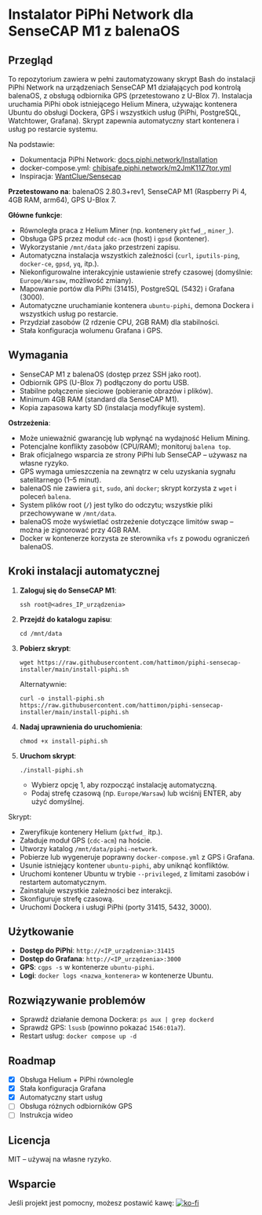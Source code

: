 # Instalator PiPhi Network dla SenseCAP M1 z balenaOS

## Przegląd
To repozytorium zawiera w pełni zautomatyzowany skrypt Bash do instalacji PiPhi Network na urządzeniach SenseCAP M1 działających pod kontrolą balenaOS, z obsługą odbiornika GPS (przetestowano z U-Blox 7). Instalacja uruchamia PiPhi obok istniejącego Helium Minera, używając kontenera Ubuntu do obsługi Dockera, GPS i wszystkich usług (PiPhi, PostgreSQL, Watchtower, Grafana). Skrypt zapewnia automatyczny start kontenera i usług po restarcie systemu.

Na podstawie:
- Dokumentacja PiPhi Network: [docs.piphi.network/Installation](https://docs.piphi.network/Installation)
- docker-compose.yml: [chibisafe.piphi.network/m2JmK11Z7tor.yml](https://chibisafe.piphi.network/m2JmK11Z7tor.yml)
- Inspiracja: [WantClue/Sensecap](https://github.com/WantClue/Sensecap)

**Przetestowano na**: balenaOS 2.80.3+rev1, SenseCAP M1 (Raspberry Pi 4, 4GB RAM, arm64), GPS U-Blox 7.

**Główne funkcje**:
- Równoległa praca z Helium Miner (np. kontenery `pktfwd_`, `miner_`).
- Obsługa GPS przez moduł `cdc-acm` (host) i `gpsd` (kontener).
- Wykorzystanie `/mnt/data` jako przestrzeni zapisu.
- Automatyczna instalacja wszystkich zależności (`curl`, `iputils-ping`, `docker-ce`, `gpsd`, `yq`, itp.).
- Niekonfigurowalne interakcyjnie ustawienie strefy czasowej (domyślnie: `Europe/Warsaw`, możliwość zmiany).
- Mapowanie portów dla PiPhi (31415), PostgreSQL (5432) i Grafana (3000).
- Automatyczne uruchamianie kontenera `ubuntu-piphi`, demona Dockera i wszystkich usług po restarcie.
- Przydział zasobów (2 rdzenie CPU, 2GB RAM) dla stabilności.
- Stała konfiguracja wolumenu Grafana i GPS.

## Wymagania
- SenseCAP M1 z balenaOS (dostęp przez SSH jako root).
- Odbiornik GPS (U-Blox 7) podłączony do portu USB.
- Stabilne połączenie sieciowe (pobieranie obrazów i plików).
- Minimum 4GB RAM (standard dla SenseCAP M1).
- Kopia zapasowa karty SD (instalacja modyfikuje system).

**Ostrzeżenia**:
- Może unieważnić gwarancję lub wpłynąć na wydajność Helium Mining.
- Potencjalne konflikty zasobów (CPU/RAM); monitoruj `balena top`.
- Brak oficjalnego wsparcia ze strony PiPhi lub SenseCAP – używasz na własne ryzyko.
- GPS wymaga umieszczenia na zewnątrz w celu uzyskania sygnału satelitarnego (1–5 minut).
- balenaOS nie zawiera `git`, `sudo`, ani `docker`; skrypt korzysta z `wget` i poleceń `balena`.
- System plików root (`/`) jest tylko do odczytu; wszystkie pliki przechowywane w `/mnt/data`.
- balenaOS może wyświetlać ostrzeżenie dotyczące limitów swap – można je zignorować przy 4GB RAM.
- Docker w kontenerze korzysta ze sterownika `vfs` z powodu ograniczeń balenaOS.

## Kroki instalacji automatycznej
1. **Zaloguj się do SenseCAP M1**:
   ```
   ssh root@<adres_IP_urządzenia>
   ```

2. **Przejdź do katalogu zapisu**:
   ```
   cd /mnt/data
   ```

3. **Pobierz skrypt**:
   ```
   wget https://raw.githubusercontent.com/hattimon/piphi-sensecap-installer/main/install-piphi.sh
   ```
   Alternatywnie:
   ```
   curl -o install-piphi.sh https://raw.githubusercontent.com/hattimon/piphi-sensecap-installer/main/install-piphi.sh
   ```

4. **Nadaj uprawnienia do uruchomienia**:
   ```
   chmod +x install-piphi.sh
   ```

5. **Uruchom skrypt**:
   ```
   ./install-piphi.sh
   ```
   - Wybierz opcję 1, aby rozpocząć instalację automatyczną.
   - Podaj strefę czasową (np. `Europe/Warsaw`) lub wciśnij ENTER, aby użyć domyślnej.

Skrypt:
- Zweryfikuje kontenery Helium (`pktfwd_` itp.).
- Załaduje moduł GPS (`cdc-acm`) na hoście.
- Utworzy katalog `/mnt/data/piphi-network`.
- Pobierze lub wygeneruje poprawny `docker-compose.yml` z GPS i Grafana.
- Usunie istniejący kontener `ubuntu-piphi`, aby uniknąć konfliktów.
- Uruchomi kontener Ubuntu w trybie `--privileged`, z limitami zasobów i restartem automatycznym.
- Zainstaluje wszystkie zależności bez interakcji.
- Skonfiguruje strefę czasową.
- Uruchomi Dockera i usługi PiPhi (porty 31415, 5432, 3000).

## Użytkowanie
- **Dostęp do PiPhi**: `http://<IP_urządzenia>:31415`
- **Dostęp do Grafana**: `http://<IP_urządzenia>:3000`
- **GPS**: `cgps -s` w kontenerze `ubuntu-piphi`.
- **Logi**: `docker logs <nazwa_kontenera>` w kontenerze Ubuntu.

## Rozwiązywanie problemów
- Sprawdź działanie demona Dockera: `ps aux | grep dockerd`
- Sprawdź GPS: `lsusb` (powinno pokazać `1546:01a7`).
- Restart usług: `docker compose up -d`

## Roadmap
- [x] Obsługa Helium + PiPhi równolegle
- [x] Stała konfiguracja Grafana
- [x] Automatyczny start usług
- [ ] Obsługa różnych odbiorników GPS
- [ ] Instrukcja wideo

## Licencja
MIT – używaj na własne ryzyko.

## Wsparcie
Jeśli projekt jest pomocny, możesz postawić kawę:
[![ko-fi](https://ko-fi.com/img/githubbutton_sm.svg)](https://ko-fi.com/your-kofi-link)
